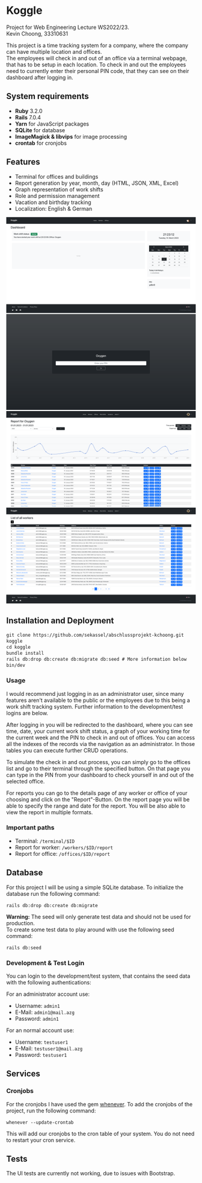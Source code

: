 # Koggle

Project for Web Engineering Lecture WS2022/23.  
Kevin Choong, 33310631

This project is a time tracking system for a company, where the company can have multiple location and offices.  
The employees will check in and out of an office via a terminal webpage, that has to be setup in each location. 
To check in and out the employees need to currently enter their personal PIN code, that they can see on their dashboard after logging in. 

## System requirements

- **Ruby** 3.2.0
- **Rails** 7.0.4
- **Yarn** for JavaScript packages
- **SQLite** for database
- **ImageMagick & libvips** for image processing
- **crontab** for cronjobs

## Features

- Terminal for offices and buildings
- Report generation by year, month, day (HTML, JSON, XML, Excel)
- Graph representation of work shifts
- Role and permission management
- Vacation and birthday tracking
- Localization: English & German

![dashboard](app/assets/images/github/dashboard.png)
![terminal](app/assets/images/github/terminal.png)
![report_monthly](app/assets/images/github/report_monthly.png)
![workers](app/assets/images/github/workers.png)

## Installation and Deployment

```shell
git clone https://github.com/sekassel/abschlussprojekt-kchoong.git koggle
cd koggle
bundle install
rails db:drop db:create db:migrate db:seed # More information below
bin/dev
```

### Usage

I would recommend just logging in as an administrator user,
since many features aren't available to the public or the employees due to this being a work shift tracking system.
Further information to the development/test logins are below.

After logging in you will be redirected to the dashboard, where you can see time, date, your current work shift status, 
a graph of your working time for the current week and the PIN to check in and out of offices.
You can access all the indexes of the records via the navigation as an administrator.
In those tables you can execute further CRUD operations.

To simulate the check in and out process, 
you can simply go to the offices list and go to their terminal through the specified button.
On that page you can type in the PIN from your dashboard to check yourself in and out of the selected office.

For reports you can go to the details page of any worker or office of your choosing and click on the "Report"-Button.
On the report page you will be able to specify the range and date for the report. 
You will be also able to view the report in multiple formats.

### Important paths

- Terminal: `/terminal/$ID`
- Report for worker: `/workers/$ID/report`
- Report for office: `/offices/$ID/report`

## Database

For this project I will be using a simple SQLite database. To initialize the database run the following command:
```shell
rails db:drop db:create db:migrate
```

**Warning:** The seed will only generate test data and should not be used for production.  
To create some test data to play around with use the following seed command:
```shell
rails db:seed
```

### Development & Test Login

You can login to the development/test system, that contains the seed data with the following authentications:

For an administrator account use: 

- Username: `admin1`
- E-Mail: `admin1@mail.azg`
- Password: `admin1`

For an normal account use:

- Username: `testuser1`
- E-Mail: `testuser1@mail.azg`
- Password: `testuser1`

## Services

### Cronjobs

For the cronjobs I have used the gem [whenever](https://github.com/javan/whenever). To add the cronjobs of the project, run the following command:
```shell
whenever --update-crontab
```
This will add our cronjobs to the cron table of your system. You do not need to restart your cron service.

## Tests

The UI tests are currently not working, due to issues with Bootstrap.